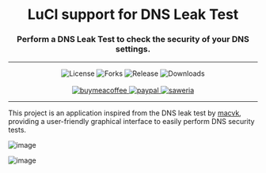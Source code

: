 <div align="center">
  <h1>LuCI support for DNS Leak Test</h1>
  <h3>Perform a DNS Leak Test to check the security of your DNS settings.</h3>
</div>
<hr/>
<div align="center">
  <img alt="License" src="https://img.shields.io/github/license/animegasan/luci-app-dnsleaktest?style=for-the-badge">
  <img alt="Forks" src="https://img.shields.io/github/forks/animegasan/luci-app-dnsleaktest?style=for-the-badge">
  <img alt="Release" src="https://img.shields.io/github/v/release/animegasan/luci-app-dnsleaktest?style=for-the-badge">
  <img alt="Downloads" src="https://img.shields.io/github/downloads/animegasan/luci-app-dnsleaktest/total?style=for-the-badge">
</div>
<br/>
<div align="center">
  <a target="_blank" href="https://www.buymeacoffee.com/animegasan">
    <img alt="buymeacoffee" src="https://img.shields.io/badge/buy%20me%20a%20coffee-donation?style=for-the-badge&logo=buymeacoffee&labelColor=black&color=%23FFDD00">
  </a>
  <a target="_blank" href="https://www.paypal.com/paypalme/animegasan">
    <img alt="paypal" src="https://img.shields.io/badge/paypal-donation?style=for-the-badge&logo=paypal&labelColor=black&color=%23003087">
  </a>
  <a target="_blank" href="https://saweria.co/animegasan">
    <img alt="saweria" src="https://img.shields.io/badge/saweria-donation?style=for-the-badge&logo=adobeindesign&labelColor=black&color=%23FFA401">
  </a>
</div>
<hr/>

This project is an application inspired from the DNS leak test by <a target="_blank" href="https://github.com/macvk/dnsleaktest">macvk</a>, providing a user-friendly graphical interface to easily perform DNS security tests.

![image](https://github.com/animegasan/luci-app-dnsleaktest/assets/14136053/41e1dfab-e650-442a-82c6-3cb90a98ab38)

![image](https://github.com/animegasan/luci-app-dnsleaktest/assets/14136053/eaf9b37e-42b9-48df-9fcc-102fde405951)
